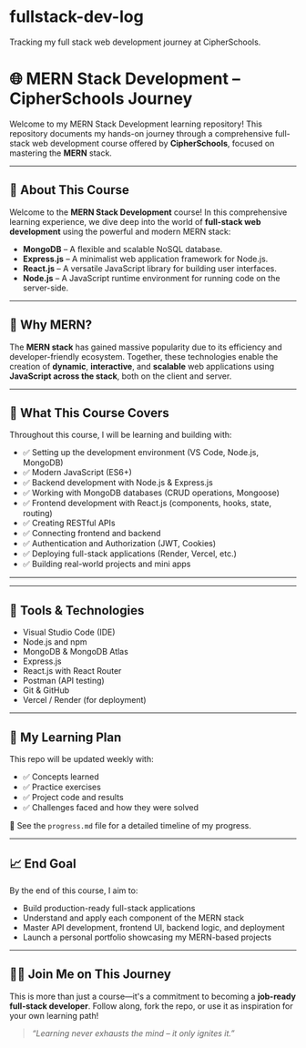 # fullstack-dev-log
Tracking my full stack web development journey at CipherSchools.

# 🌐 MERN Stack Development – CipherSchools Journey

Welcome to my MERN Stack Development learning repository! This repository documents my hands-on journey through a comprehensive full-stack web development course offered by **CipherSchools**, focused on mastering the **MERN** stack.

---

## 📘 About This Course

Welcome to the **MERN Stack Development** course! In this comprehensive learning experience, we dive deep into the world of **full-stack web development** using the powerful and modern MERN stack:

- **MongoDB** – A flexible and scalable NoSQL database.
- **Express.js** – A minimalist web application framework for Node.js.
- **React.js** – A versatile JavaScript library for building user interfaces.
- **Node.js** – A JavaScript runtime environment for running code on the server-side.

---

## 🚀 Why MERN?

The **MERN stack** has gained massive popularity due to its efficiency and developer-friendly ecosystem. Together, these technologies enable the creation of **dynamic**, **interactive**, and **scalable** web applications using **JavaScript across the stack**, both on the client and server.

---

## 🎯 What This Course Covers

Throughout this course, I will be learning and building with:
- ✅ Setting up the development environment (VS Code, Node.js, MongoDB)
- ✅ Modern JavaScript (ES6+)
- ✅ Backend development with Node.js & Express.js
- ✅ Working with MongoDB databases (CRUD operations, Mongoose)
- ✅ Frontend development with React.js (components, hooks, state, routing)
- ✅ Creating RESTful APIs
- ✅ Connecting frontend and backend
- ✅ Authentication and Authorization (JWT, Cookies)
- ✅ Deploying full-stack applications (Render, Vercel, etc.)
- ✅ Building real-world projects and mini apps

---



---

## 🧰 Tools & Technologies

- Visual Studio Code (IDE)
- Node.js and npm
- MongoDB & MongoDB Atlas
- Express.js
- React.js with React Router
- Postman (API testing)
- Git & GitHub
- Vercel / Render (for deployment)

---

## 📅 My Learning Plan

This repo will be updated weekly with:
- ✅ Concepts learned
- ✅ Practice exercises
- ✅ Project code and results
- ✅ Challenges faced and how they were solved

📌 See the `progress.md` file for a detailed timeline of my progress.

---

## 📈 End Goal

By the end of this course, I aim to:
- Build production-ready full-stack applications
- Understand and apply each component of the MERN stack
- Master API development, frontend UI, backend logic, and deployment
- Launch a personal portfolio showcasing my MERN-based projects

---

## 👨‍💻 Join Me on This Journey

This is more than just a course—it's a commitment to becoming a **job-ready full-stack developer**. Follow along, fork the repo, or use it as inspiration for your own learning path!

> *“Learning never exhausts the mind – it only ignites it.”*
